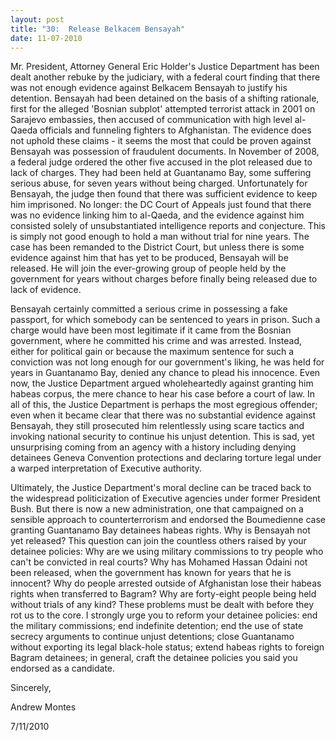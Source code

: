 ```yaml
---
layout: post
title: "30:  Release Belkacem Bensayah"
date: 11-07-2010
---
```

Mr. President, Attorney General Eric Holder's Justice Department has been dealt another rebuke by the judiciary, with a federal court finding that there was not enough evidence against Belkacem Bensayah to justify his detention. Bensayah had been detained on the basis of a shifting rationale, first for the alleged 'Bosnian subplot' attempted terrorist attack in 2001 on Sarajevo embassies, then accused of communication with high level al-Qaeda officials and funneling fighters to Afghanistan. The evidence does not uphold these claims - it seems the most that could be proven against Bensayah was possession of fraudulent documents. In November of 2008, a federal judge ordered the other five accused in the plot released due to lack of charges. They had been held at Guantanamo Bay, some suffering serious abuse, for seven years without being charged. Unfortunately for Bensayah, the judge then found that there was sufficient evidence to keep him imprisoned. No longer: the DC Court of Appeals just found that there was no evidence linking him to al-Qaeda, and the evidence against him consisted solely of unsubstantiated intelligence reports and conjecture. This is simply not good enough to hold a man without trial for nine years. The case has been remanded to the District Court, but unless there is some evidence against him that has yet to be produced, Bensayah will be released. He will join the ever-growing group of people held by the government for years without charges before finally being released due to lack of evidence.

Bensayah certainly committed a serious crime in possessing a fake passport, for which somebody can be sentenced to years in prison. Such a charge would have been most legitimate if it came from the Bosnian government, where he committed his crime and was arrested. Instead, either for political gain or because the maximum sentence for such a conviction was not long enough for our government's liking, he was held for years in Guantanamo Bay, denied any chance to plead his innocence. Even now, the Justice Department argued wholeheartedly against granting him habeas corpus, the mere chance to hear his case before a court of law. In all of this, the Justice Department is perhaps the most egregious offender; even when it became clear that there was no substantial evidence against Bensayah, they still prosecuted him relentlessly using scare tactics and invoking national security to continue his unjust detention. This is sad, yet unsurprising coming from an agency with a history including denying detainees Geneva Convention protections and declaring torture legal under a warped interpretation of Executive authority.

Ultimately, the Justice Department's moral decline can be traced back to the widespread politicization of Executive agencies under former President Bush. But there is now a new administration, one that campaigned on a sensible approach to counterterrorism and endorsed the Boumedienne case granting Guantanamo Bay detainees habeas rights. Why is Bensayah not yet released? This question can join the countless others raised by your detainee policies: Why are we using military commissions to try people who can't be convicted in real courts? Why has Mohamed Hassan Odaini not been released, when the government has known for years that he is innocent? Why do people arrested outside of Afghanistan lose their habeas rights when transferred to Bagram? Why are forty-eight people being held without trials of any kind? These problems must be dealt with before they rot us to the core. I strongly urge you to reform your detainee policies: end the military commissions; end indefinite detention; end the use of state secrecy arguments to continue unjust detentions; close Guantanamo without exporting its legal black-hole status; extend habeas rights to foreign Bagram detainees; in general, craft the detainee policies you said you endorsed as a candidate.

Sincerely,

Andrew Montes

7/11/2010
 



 
 